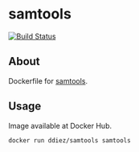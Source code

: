 samtools
========

[![Build Status](https://travis-ci.org/ddiez/samtools.svg?branch=master)](https://travis-ci.org/ddiez/samtools)

## About

Dockerfile for [samtools](https://github.com/samtools).

## Usage

Image available at Docker Hub.

```
docker run ddiez/samtools samtools
```
